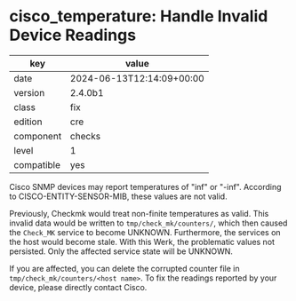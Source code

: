 [//]: # (werk v2)
# cisco_temperature: Handle Invalid Device Readings

key        | value
---------- | ---
date       | 2024-06-13T12:14:09+00:00
version    | 2.4.0b1
class      | fix
edition    | cre
component  | checks
level      | 1
compatible | yes

Cisco SNMP devices may report temperatures of "inf" or "-inf". According to
CISCO-ENTITY-SENSOR-MIB, these values are not valid.

Previously, Checkmk would treat non-finite temperatures as valid. This invalid
data would be written to `tmp/check_mk/counters/`, which then caused the
`Check_MK` service to become UNKNOWN. Furthermore, the services on the host
would become stale. With this Werk, the problematic values not persisted. Only
the affected service state will be UNKNOWN.

If you are affected, you can delete the corrupted counter file in
`tmp/check_mk/counters/<host name>`. To fix the readings reported by your
device, please directly contact Cisco.

